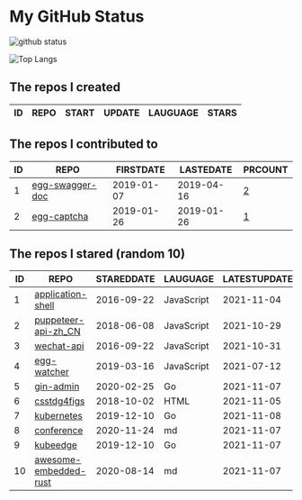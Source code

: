 # My GitHub Status

<img src="https://github-readme-stats-1.yihong0618.vercel.app/api?username=jc-lathander&show_icons=true&&&hide_title=true&count_private=true" alt="github status" />

![Top Langs](https://github-readme-stats-1.yihong0618.vercel.app/api/top-langs/?username=jc-lathander&layout=compact)

<!--START_SECTION:my_github-->
## The repos I created
| ID | REPO | START | UPDATE | LAUGUAGE | STARS |
|----|------|-------|--------|----------|-------|

## The repos I contributed to
| ID |                                REPO                                | FIRSTDATE  | LASTEDATE  |                                          PRCOUNT                                           |
|----|--------------------------------------------------------------------|------------|------------|--------------------------------------------------------------------------------------------|
|  1 | [egg-swagger-doc](https://github.com/Yanshijie-EL/egg-swagger-doc) | 2019-01-07 | 2019-04-16 | [2](https://github.com/Yanshijie-EL/egg-swagger-doc/pulls?q=is%3Apr+author%3Ajc-lathander) |
|  2 | [egg-captcha](https://github.com/Raoul1996/egg-captcha)            | 2019-01-26 | 2019-01-26 | [1](https://github.com/Raoul1996/egg-captcha/pulls?q=is%3Apr+author%3Ajc-lathander)        |

## The repos I stared (random 10)
| ID |                                      REPO                                       | STAREDDATE |  LAUGUAGE  | LATESTUPDATE |
|----|---------------------------------------------------------------------------------|------------|------------|--------------|
|  1 | [application-shell](https://github.com/GoogleChromeLabs/application-shell)      | 2016-09-22 | JavaScript | 2021-11-04   |
|  2 | [puppeteer-api-zh_CN](https://github.com/zhaoqize/puppeteer-api-zh_CN)          | 2018-06-08 | JavaScript | 2021-10-29   |
|  3 | [wechat-api](https://github.com/node-webot/wechat-api)                          | 2016-09-22 | JavaScript | 2021-10-31   |
|  4 | [egg-watcher](https://github.com/eggjs/egg-watcher)                             | 2019-03-16 | JavaScript | 2021-07-12   |
|  5 | [gin-admin](https://github.com/LyricTian/gin-admin)                             | 2020-02-25 | Go         | 2021-11-07   |
|  6 | [csstdg4figs](https://github.com/meyerweb/csstdg4figs)                          | 2018-10-02 | HTML       | 2021-11-05   |
|  7 | [kubernetes](https://github.com/kubernetes/kubernetes)                          | 2019-12-10 | Go         | 2021-11-08   |
|  8 | [conference](https://github.com/gopherchina/conference)                         | 2020-11-24 | md         | 2021-11-07   |
|  9 | [kubeedge](https://github.com/kubeedge/kubeedge)                                | 2019-12-10 | Go         | 2021-11-07   |
| 10 | [awesome-embedded-rust](https://github.com/rust-embedded/awesome-embedded-rust) | 2020-08-14 | md         | 2021-11-07   |

<!--END_SECTION:my_github-->
